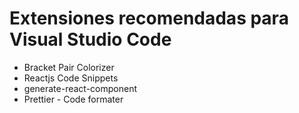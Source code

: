 # Extensiones recomendadas para Visual Studio Code

- Bracket Pair Colorizer
- Reactjs Code Snippets
- generate-react-component
- Prettier - Code formater